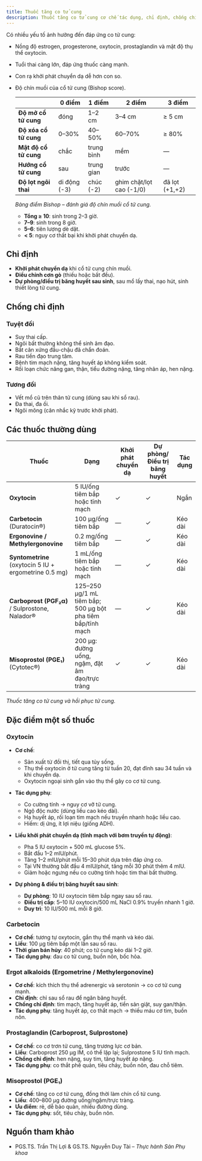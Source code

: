 ```yaml
---
title: Thuốc tăng co tử cung
description: Thuốc tăng co tử cung cơ chế tác dụng, chỉ định, chống chỉ định, liều dùng và tác dụng phụ.
---
```


Có nhiều yếu tố ảnh hưởng đến đáp ứng co tử cung:

- Nồng độ estrogen, progesterone, oxytocin, prostaglandin và mật độ thụ thể oxytocin.
- Tuổi thai càng lớn, đáp ứng thuốc càng mạnh.
- Con rạ khởi phát chuyển dạ dễ hơn con so.
- Độ chín muồi của cổ tử cung (Bishop score).

  |                       | 0 điểm       | 1 điểm     | 2 điểm                   | 3 điểm         |
  | --------------------- | ------------ | ---------- | ------------------------ | -------------- |
  | **Độ mở cổ tử cung**  | đóng         | 1–2 cm     | 3–4 cm                   | ≥ 5 cm         |
  | **Độ xóa cổ tử cung** | 0–30%        | 40–50%     | 60–70%                   | ≥ 80%          |
  | **Mật độ cổ tử cung** | chắc         | trung bình | mềm                      | —              |
  | **Hướng cổ tử cung**  | sau          | trung gian | trước                    | —              |
  | **Độ lọt ngôi thai**  | di động (-3) | chúc (-2)  | ghim chặt/lọt cao (-1/0) | đã lọt (+1,+2) |

  _Bảng điểm Bishop – đánh giá độ chín muồi cổ tử cung._

  - **Tổng ≥ 10**: sinh trong 2–3 giờ.
  - **7–9**: sinh trong 8 giờ.
  - **5–6**: tiên lượng dè dặt.
  - **< 5**: nguy cơ thất bại khi khởi phát chuyển dạ.

## Chỉ định

- **Khởi phát chuyển dạ** khi cổ tử cung chín muồi.
- **Điều chỉnh cơn gò** (thiếu hoặc bất đều).
- **Dự phòng/điều trị băng huyết sau sinh**, sau mổ lấy thai, nạo hút, sinh thiết lòng tử cung.

## Chống chỉ định

### Tuyệt đối

- Suy thai cấp.
- Ngôi bất thường không thể sinh âm đạo.
- Bất cân xứng đầu-chậu đã chẩn đoán.
- Rau tiền đạo trung tâm.
- Bệnh tim mạch nặng, tăng huyết áp không kiểm soát.
- Rối loạn chức năng gan, thận, tiểu đường nặng, tăng nhãn áp, hen nặng.

### Tương đối

- Vết mổ cũ trên thân tử cung (dùng sau khi sổ rau).
- Đa thai, đa ối.
- Ngôi mông (cân nhắc kỹ trước khởi phát).

## Các thuốc thường dùng

| Thuốc                                                 | Dạng                                                        | Khởi phát chuyển dạ | Dự phòng/Điều trị băng huyết | Tác dụng |
| ----------------------------------------------------- | ----------------------------------------------------------- | ------------------- | ---------------------------- | -------- |
| **Oxytocin**                                          | 5 IU/ống tiêm bắp hoặc tĩnh mạch                            | ✓                   | ✓                            | Ngắn     |
| **Carbetocin** (Duratocin®)                          | 100 µg/ống tiêm bắp                                         | —                   | ✓                            | Kéo dài  |
| **Ergonovine / Methylergonovine**                     | 0.2 mg/ống tiêm bắp                                         | —                   | ✓                            | Kéo dài  |
| **Syntometrine** (oxytocin 5 IU + ergometrine 0.5 mg) | 1 mL/ống tiêm bắp hoặc tĩnh mạch                            | —                   | ✓                            | Kéo dài  |
| **Carboprost (PGF₂α)** / Sulprostone, Nalador®       | 125–250 µg/1 mL tiêm bắp; 500 µg bột pha tiêm bắp/tĩnh mạch | —                   | ✓                            | Kéo dài  |
| **Misoprostol (PGE₁)** (Cytotec®)                    | 200 µg: đường uống, ngậm, đặt âm đạo/trực tràng             | ✓                   | ✓                            | Kéo dài  |

_Thuốc tăng co tử cung và hồi phục tử cung._

## Đặc điểm một số thuốc

### Oxytocin

- **Cơ chế**:

  - Sản xuất từ đồi thị, tiết qua tủy sống.
  - Thụ thể oxytocin ở tử cung tăng từ tuần 20, đạt đỉnh sau 34 tuần và khi chuyển dạ.
  - Oxytocin ngoại sinh gắn vào thụ thể gây co cơ tử cung.

- **Tác dụng phụ**:

  - Co cường tính → nguy cơ vỡ tử cung.
  - Ngộ độc nước (dùng liều cao kéo dài).
  - Hạ huyết áp, rối loạn tim mạch nếu truyền nhanh hoặc liều cao.
  - Hiếm: dị ứng, ít lợi niệu (giống ADH).

- **Liều khởi phát chuyển dạ (tĩnh mạch với bơm truyền tự động)**:

  - Pha 5 IU oxytocin + 500 mL glucose 5%.
  - Bắt đầu 1–2 mIU/phút.
  - Tăng 1–2 mIU/phút mỗi 15–30 phút dựa trên đáp ứng co.
  - Tại VN thường bắt đầu 4 mIU/phút, tăng mỗi 30 phút thêm 4 mIU.
  - Giảm hoặc ngưng nếu co cường tính hoặc tim thai bất thường.

- **Dự phòng & điều trị băng huyết sau sinh**:

  - **Dự phòng**: 10 IU oxytocin tiêm bắp ngay sau sổ rau.
  - **Điều trị cấp**: 5–10 IU oxytocin/500 mL NaCl 0.9% truyền nhanh 1 giờ.
  - **Duy trì**: 10 IU/500 mL mỗi 8 giờ.

### Carbetocin

- **Cơ chế**: tương tự oxytocin, gắn thụ thể mạnh và kéo dài.
- **Liều**: 100 µg tiêm bắp một lần sau sổ rau.
- **Thời gian bán hủy**: 40 phút; co tử cung kéo dài 1–2 giờ.
- **Tác dụng phụ**: đau co tử cung, buồn nôn, bốc hỏa.

### Ergot alkaloids (Ergometrine / Methylergonovine)

- **Cơ chế**: kích thích thụ thể adrenergic và serotonin → co cơ tử cung mạnh.
- **Chỉ định**: chỉ sau sổ rau để ngăn băng huyết.
- **Chống chỉ định**: tim mạch, tăng huyết áp, tiền sản giật, suy gan/thận.
- **Tác dụng phụ**: tăng huyết áp, co thắt mạch → thiếu máu cơ tim, buồn nôn.

### Prostaglandin (Carboprost, Sulprostone)

- **Cơ chế**: co cơ trơn tử cung, tăng trương lực cơ bản.
- **Liều**: Carboprost 250 µg IM, có thể lặp lại; Sulprostone 5 IU tĩnh mạch.
- **Chống chỉ định**: hen nặng, suy tim, tăng huyết áp nặng.
- **Tác dụng phụ**: co thắt phế quản, tiêu chảy, buồn nôn, đau chỗ tiêm.

### Misoprostol (PGE₁)

- **Cơ chế**: tăng co cơ tử cung, đồng thời làm chín cổ tử cung.
- **Liều**: 400–800 µg đường uống/ngậm/trực tràng.
- **Ưu điểm**: rẻ, dễ bảo quản, nhiều đường dùng.
- **Tác dụng phụ**: sốt, tiêu chảy, buồn nôn.

## Nguồn tham khảo

- PGS.TS. Trần Thị Lợi & GS.TS. Nguyễn Duy Tài – _Thực hành Sản Phụ khoa_
